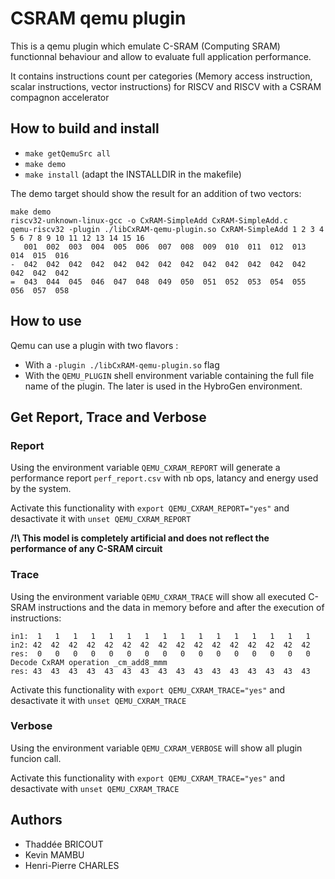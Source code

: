 # CSRAM qemu plugin

This is a qemu plugin which emulate C-SRAM (Computing SRAM) functionnal
behaviour and allow to evaluate full application performance.

It contains instructions count per categories (Memory access
instruction, scalar instructions, vector instructions) for RISCV
and RISCV with a CSRAM compagnon accelerator

## How to build and install

* `make getQemuSrc all`
* `make demo`
* `make install` (adapt the INSTALLDIR in the makefile)

The demo target should show the result for an addition of two vectors:
```shell
make demo
riscv32-unknown-linux-gcc -o CxRAM-SimpleAdd CxRAM-SimpleAdd.c
qemu-riscv32 -plugin ./libCxRAM-qemu-plugin.so CxRAM-SimpleAdd 1 2 3 4 5 6 7 8 9 10 11 12 13 14 15 16
   001  002  003  004  005  006  007  008  009  010  011  012  013  014  015  016
-  042  042  042  042  042  042  042  042  042  042  042  042  042  042  042  042
=  043  044  045  046  047  048  049  050  051  052  053  054  055  056  057  058
```

## How to use

Qemu can use a plugin with two flavors : 

* With a `-plugin ./libCxRAM-qemu-plugin.so` flag
* With the `QEMU_PLUGIN` shell environment variable containing the
  full file name of the plugin. The later is used in the HybroGen
  environment. 

## Get Report, Trace and Verbose 

### Report
Using the environment variable `QEMU_CXRAM_REPORT` will generate a performance report `perf_report.csv` with nb ops, latancy and energy used by the system.

Activate this functionality with `export QEMU_CXRAM_REPORT="yes"` and desactivate it with `unset QEMU_CXRAM_REPORT`

**/!\\ This model is completely artificial and does not reflect the performance of any C-SRAM circuit**

### Trace 
Using the environment variable `QEMU_CXRAM_TRACE` will show all executed C-SRAM instructions and the data in memory before and after the execution of instructions: 

```shell
in1:  1   1   1   1   1   1   1   1   1   1   1   1   1   1   1   1 
in2: 42  42  42  42  42  42  42  42  42  42  42  42  42  42  42  42 
res:  0   0   0   0   0   0   0   0   0   0   0   0   0   0   0   0 
Decode CxRAM operation _cm_add8_mmm
res: 43  43  43  43  43  43  43  43  43  43  43  43  43  43  43  43 
```

Activate this functionality with `export QEMU_CXRAM_TRACE="yes"` and desactivate it with `unset QEMU_CXRAM_TRACE`

### Verbose 
Using the environment variable `QEMU_CXRAM_VERBOSE` will show all plugin funcion call. 

Activate this functionality with `export QEMU_CXRAM_TRACE="yes"` and desactivate with `unset QEMU_CXRAM_TRACE`

## Authors

* Thaddée BRICOUT
* Kevin MAMBU
* Henri-Pierre CHARLES
